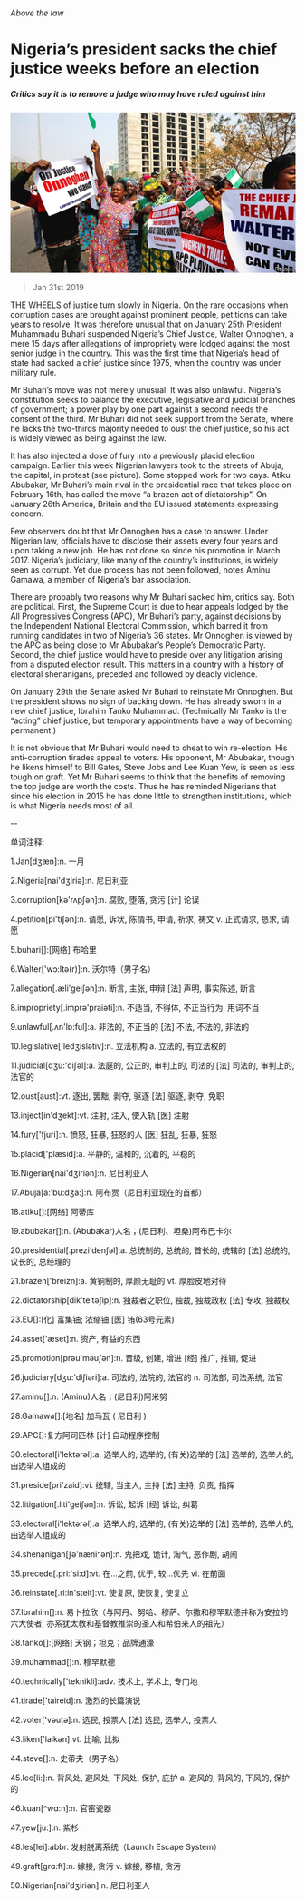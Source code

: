 ###### Above the law

# Nigeria’s president sacks the chief justice weeks before an election 

##### Critics say it is to remove a judge who may have ruled against him 

![image](images/20190202_MAP002_0.jpg) 

> Jan 31st 2019 

 

THE WHEELS of justice turn slowly in Nigeria. On the rare occasions when corruption cases are brought against prominent people, petitions can take years to resolve. It was therefore unusual that on January 25th President Muhammadu Buhari suspended Nigeria’s Chief Justice, Walter Onnoghen, a mere 15 days after allegations of impropriety were lodged against the most senior judge in the country. This was the first time that Nigeria’s head of state had sacked a chief justice since 1975, when the country was under military rule. 

Mr Buhari’s move was not merely unusual. It was also unlawful. Nigeria’s constitution seeks to balance the executive, legislative and judicial branches of government; a power play by one part against a second needs the consent of the third. Mr Buhari did not seek support from the Senate, where he lacks the two-thirds majority needed to oust the chief justice, so his act is widely viewed as being against the law. 

It has also injected a dose of fury into a previously placid election campaign. Earlier this week Nigerian lawyers took to the streets of Abuja, the capital, in protest (see picture). Some stopped work for two days. Atiku Abubakar, Mr Buhari’s main rival in the presidential race that takes place on February 16th, has called the move “a brazen act of dictatorship”. On January 26th America, Britain and the EU issued statements expressing concern. 

Few observers doubt that Mr Onnoghen has a case to answer. Under Nigerian law, officials have to disclose their assets every four years and upon taking a new job. He has not done so since his promotion in March 2017. Nigeria’s judiciary, like many of the country’s institutions, is widely seen as corrupt. Yet due process has not been followed, notes Aminu Gamawa, a member of Nigeria’s bar association. 

There are probably two reasons why Mr Buhari sacked him, critics say. Both are political. First, the Supreme Court is due to hear appeals lodged by the All Progressives Congress (APC), Mr Buhari’s party, against decisions by the Independent National Electoral Commission, which barred it from running candidates in two of Nigeria’s 36 states. Mr Onnoghen is viewed by the APC as being close to Mr Abubakar’s People’s Democratic Party. Second, the chief justice would have to preside over any litigation arising from a disputed election result. This matters in a country with a history of electoral shenanigans, preceded and followed by deadly violence. 

On January 29th the Senate asked Mr Buhari to reinstate Mr Onnoghen. But the president shows no sign of backing down. He has already sworn in a new chief justice, Ibrahim Tanko Muhammad. (Technically Mr Tanko is the “acting” chief justice, but temporary appointments have a way of becoming permanent.) 

It is not obvious that Mr Buhari would need to cheat to win re-election. His anti-corruption tirades appeal to voters. His opponent, Mr Abubakar, though he likens himself to Bill Gates, Steve Jobs and Lee Kuan Yew, is seen as less tough on graft. Yet Mr Buhari seems to think that the benefits of removing the top judge are worth the costs. Thus he has reminded Nigerians that since his election in 2015 he has done little to strengthen institutions, which is what Nigeria needs most of all. 

-- 

 单词注释:

1.Jan[dʒæn]:n. 一月 

2.Nigeria[nai'dʒiriә]:n. 尼日利亚 

3.corruption[kә'rʌpʃәn]:n. 腐败, 堕落, 贪污 [计] 论误 

4.petition[pi'tiʃәn]:n. 请愿, 诉状, 陈情书, 申请, 祈求, 祷文 v. 正式请求, 恳求, 请愿 

5.buhari[]:[网络] 布哈里 

6.Walter['wɔ:ltә(r)]:n. 沃尔特（男子名） 

7.allegation[.æli'geiʃәn]:n. 断言, 主张, 申辩 [法] 声明, 事实陈述, 断言 

8.impropriety[.imprә'praiәti]:n. 不适当, 不得体, 不正当行为, 用词不当 

9.unlawful[.ʌn'lɒ:ful]:a. 非法的, 不正当的 [法] 不法, 不法的, 非法的 

10.legislative['ledʒislәtiv]:n. 立法机构 a. 立法的, 有立法权的 

11.judicial[dʒu:'diʃәl]:a. 法庭的, 公正的, 审判上的, 司法的 [法] 司法的, 审判上的, 法官的 

12.oust[aust]:vt. 逐出, 罢黜, 剥夺, 驱逐 [法] 驱逐, 剥夺, 免职 

13.inject[in'dʒekt]:vt. 注射, 注入, 使入轨 [医] 注射 

14.fury['fjuri]:n. 愤怒, 狂暴, 狂怒的人 [医] 狂乱, 狂暴, 狂怒 

15.placid['plæsid]:a. 平静的, 温和的, 沉着的, 平稳的 

16.Nigerian[nai'dʒiriәn]:n. 尼日利亚人 

17.Abuja[a:'bu:dʒa:]:n. 阿布贾（尼日利亚现在的首都） 

18.atiku[]:[网络] 阿蒂库 

19.abubakar[]:n. (Abubakar)人名；(尼日利、坦桑)阿布巴卡尔 

20.presidential[.prezi'denʃәl]:a. 总统制的, 总统的, 首长的, 统辖的 [法] 总统的, 议长的, 总经理的 

21.brazen['breizn]:a. 黄铜制的, 厚颜无耻的 vt. 厚脸皮地对待 

22.dictatorship[dik'teitәʃip]:n. 独裁者之职位, 独裁, 独裁政权 [法] 专攻, 独裁权 

23.EU[]:[化] 富集铀; 浓缩铀 [医] 铕(63号元素) 

24.asset['æset]:n. 资产, 有益的东西 

25.promotion[prәu'mәuʃәn]:n. 晋级, 创建, 增进 [经] 推广, 推销, 促进 

26.judiciary[dʒu:'diʃiәri]:a. 司法的, 法院的, 法官的 n. 司法部, 司法系统, 法官 

27.aminu[]:n. (Aminu)人名；(尼日利)阿米努 

28.Gamawa[]:[地名] 加马瓦 ( 尼日利 ) 

29.APC[]:复方阿司匹林 [计] 自动程序控制 

30.electoral[i'lektәrәl]:a. 选举人的, 选举的, (有关)选举的 [法] 选举的, 选举人的, 由选举人组成的 

31.preside[pri'zaid]:vi. 统辖, 当主人, 主持 [法] 主持, 负责, 指挥 

32.litigation[.liti'geiʃәn]:n. 诉讼, 起诉 [经] 诉讼, 纠葛 

33.electoral[i'lektәrәl]:a. 选举人的, 选举的, (有关)选举的 [法] 选举的, 选举人的, 由选举人组成的 

34.shenanigan[ʃә'næni^әn]:n. 鬼把戏, 诡计, 淘气, 恶作剧, 胡闹 

35.precede[.pri:'si:d]:vt. 在...之前, 优于, 较...优先 vi. 在前面 

36.reinstate[.ri:in'steit]:vt. 使复原, 使恢复, 使复立 

37.Ibrahim[]:n. 易卜拉欣（与阿丹、努哈、穆萨、尔撒和穆罕默德并称为安拉的六大使者, 亦系犹太教和基督教推崇的圣人和希伯来人的祖先） 

38.tanko[]:[网络] 天钢；坦克；品牌通濠 

39.muhammad[]:n. 穆罕默德 

40.technically['teknikli]:adv. 技术上, 学术上, 专门地 

41.tirade['taireid]:n. 激烈的长篇演说 

42.voter['vәutә]:n. 选民, 投票人 [法] 选民, 选举人, 投票人 

43.liken['laikәn]:vt. 比喻, 比拟 

44.steve[]:n. 史蒂夫（男子名） 

45.lee[li:]:n. 背风处, 避风处, 下风处, 保护, 庇护 a. 避风的, 背风的, 下风的, 保护的 

46.kuan[^wɑ:n]:n. 官窑瓷器 

47.yew[ju:]:n. 紫杉 

48.les[lei]:abbr. 发射脱离系统（Launch Escape System） 

49.graft[grɑ:ft]:n. 嫁接, 贪污 v. 嫁接, 移植, 贪污 

50.Nigerian[nai'dʒiriәn]:n. 尼日利亚人 


